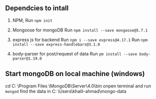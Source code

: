 ## Dependcies to intall
1. NPM, Run `npm init`

2. Mongoose for mongoDB
Run `npm install --save mongoose@5.7.1`

3. express js for backend 
Run `npm i --save express@4.17.1`
Run `npm install --save express-handlebars@3.1.0`

4. body-parser for post/request of data
Run `pm install --save body-parser@1.19.0`

## Start mongoDB on local machine  (windows)
cd C: \Program Files \MongoDB\Server\4.0\bin
onpen terminal and run `mongod`
find the data in C: \Users\khalil-ahmad\mongo-data 
